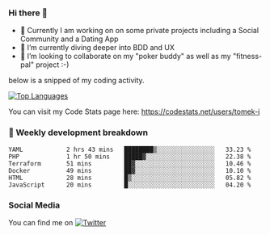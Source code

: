 ### Hi there 👋


- 🔭 Currently I am working on on some private projects including a Social Community and a Dating App
- 🌱 I’m currently diving deeper into BDD and UX
- 👯 I’m looking to collaborate on my "poker buddy" as well as my "fitness-pal" project :-)

below is a snipped of my coding activity.
<!--
**tomek-i/tomek-i** is a ✨ _special_ ✨ repository because its `README.md` (this file) appears on your GitHub profile.

Here are some ideas to get you started:

- 🔭 I’m currently working on ...
- 🌱 I’m currently learning ...
- 👯 I’m looking to collaborate on ...
- 🤔 I’m looking for help with ...
- 💬 Ask me about ...
- 📫 How to reach me: ...
- 😄 Pronouns: ...
- ⚡ Fun fact: ...
-->
[![Top Languages](https://github-readme-stats.vercel.app/api/top-langs/?username=tomek-i&layout=compact)](https://github.com/tomek-i)

You can visit my Code Stats page here: https://codestats.net/users/tomek-i

### 💬 Weekly development breakdown
<!--START_SECTION:waka-->

```text
YAML            2 hrs 43 mins   ████████▒░░░░░░░░░░░░░░░░   33.23 %
PHP             1 hr 50 mins    █████▓░░░░░░░░░░░░░░░░░░░   22.38 %
Terraform       51 mins         ██▓░░░░░░░░░░░░░░░░░░░░░░   10.46 %
Docker          49 mins         ██▓░░░░░░░░░░░░░░░░░░░░░░   10.10 %
HTML            28 mins         █▒░░░░░░░░░░░░░░░░░░░░░░░   05.82 %
JavaScript      20 mins         █░░░░░░░░░░░░░░░░░░░░░░░░   04.20 %
```

<!--END_SECTION:waka-->

<!-- Actual text -->

### Social Media
You can find me on [![Twitter][1.2]][1]

<!-- Icons -->

[1.2]: http://i.imgur.com/wWzX9uB.png 


<!-- Links to your social media accounts -->

[1]: https://twitter.com/tomek_i
